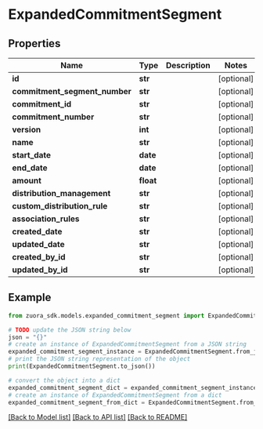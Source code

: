 # ExpandedCommitmentSegment


## Properties

Name | Type | Description | Notes
------------ | ------------- | ------------- | -------------
**id** | **str** |  | [optional] 
**commitment_segment_number** | **str** |  | [optional] 
**commitment_id** | **str** |  | [optional] 
**commitment_number** | **str** |  | [optional] 
**version** | **int** |  | [optional] 
**name** | **str** |  | [optional] 
**start_date** | **date** |  | [optional] 
**end_date** | **date** |  | [optional] 
**amount** | **float** |  | [optional] 
**distribution_management** | **str** |  | [optional] 
**custom_distribution_rule** | **str** |  | [optional] 
**association_rules** | **str** |  | [optional] 
**created_date** | **str** |  | [optional] 
**updated_date** | **str** |  | [optional] 
**created_by_id** | **str** |  | [optional] 
**updated_by_id** | **str** |  | [optional] 

## Example

```python
from zuora_sdk.models.expanded_commitment_segment import ExpandedCommitmentSegment

# TODO update the JSON string below
json = "{}"
# create an instance of ExpandedCommitmentSegment from a JSON string
expanded_commitment_segment_instance = ExpandedCommitmentSegment.from_json(json)
# print the JSON string representation of the object
print(ExpandedCommitmentSegment.to_json())

# convert the object into a dict
expanded_commitment_segment_dict = expanded_commitment_segment_instance.to_dict()
# create an instance of ExpandedCommitmentSegment from a dict
expanded_commitment_segment_from_dict = ExpandedCommitmentSegment.from_dict(expanded_commitment_segment_dict)
```
[[Back to Model list]](../README.md#documentation-for-models) [[Back to API list]](../README.md#documentation-for-api-endpoints) [[Back to README]](../README.md)


